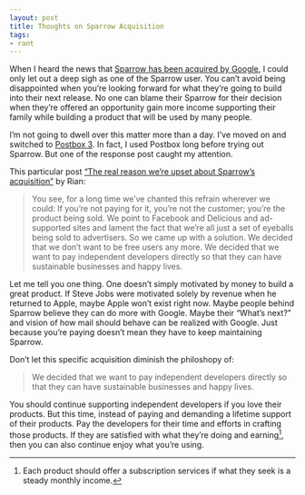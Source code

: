 ```yaml
---
layout: post
title: Thoughts on Sparrow Acquisition
tags:
- rant
---
```

When I heard the news that [Sparrow has been acquired by Google](http://sparrowmailapp.com/ "Sparrow — Get mail done"), I could only let out a deep sigh as one of the Sparrow user. You can’t avoid being disappointed when you’re looking forward for what they’re going to build into their next release. No one can blame their Sparrow for their decision when they’re offered an opportunity gain more income supporting their family while building a product that will be used by many people.

<!--more-->

I’m not going to dwell over this matter more than a day. I’ve moved on and switched to [Postbox 3](http://www.postbox-inc.com/ "Postbox — Awesome Email"). In fact, I used Postbox long before trying out Sparrow. But one of the response post caught my attention.

This particular post [“The real reason we’re upset about Sparrow’s acquisition”](http://www.elezea.com/2012/07/sparrow-google-acquisition/ "The real reason we&#39;re upset about Sparrow&#39;s acquisition - Elezea") by Rian:

> You see, for a long time we’ve chanted this refrain wherever we could: If you’re not paying for it, you’re not the customer; you’re the product being sold. We point to Facebook and Delicious and ad-supported sites and lament the fact that we’re all just a set of eyeballs being sold to advertisers. So we came up with a solution. We decided that we don’t want to be free users any more. We decided that we want to pay independent developers directly so that they can have sustainable businesses and happy lives.

Let me tell you one thing. One doesn’t simply motivated by money to build a great product. If Steve Jobs were motivated solely by revenue when he returned to Apple, maybe Apple won’t exist right now. Maybe people behind Sparrow believe they can do more with Google. Maybe their “What’s next?” and vision of how mail should behave can be realized with Google. Just because you’re paying doesn’t mean they have to keep maintaining Sparrow.

Don’t let this specific acquisition diminish the philoshopy of:

> We decided that we want to pay independent developers directly so that they can have sustainable businesses and happy lives.

You should continue supporting independent developers if you love their products. But this time, instead of paying and demanding a lifetime support of their products. Pay the developers for their time and efforts in crafting those products. If they are satisfied with what they’re doing and earning[^1], then you can also continue enjoy what you’re using.

[^1]: Each product should offer a subscription services if what they seek is a steady monthly income.
